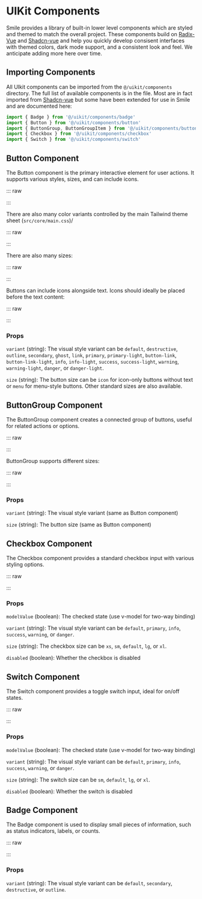 <script setup>
import ButtonVariantsExample from '../examples/ButtonVariantsExample.vue'
import ButtonVariantsExampleRaw from '../examples/ButtonVariantsExample.vue?raw'
import ButtonColorVariantsExample from '../examples/ButtonColorVariantsExample.vue'
import ButtonColorVariantsExampleRaw from '../examples/ButtonColorVariantsExample.vue?raw'
import ButtonSizesExample from '../examples/ButtonSizesExample.vue'
import ButtonSizesExampleRaw from '../examples/ButtonSizesExample.vue?raw'
import ButtonIconsExample from '../examples/ButtonIconsExample.vue'
import ButtonIconsExampleRaw from '../examples/ButtonIconsExample.vue?raw'
import ButtonGroupExample from '../examples/ButtonGroupExample.vue'
import ButtonGroupExampleRaw from '../examples/ButtonGroupExample.vue?raw'
import ButtonGroupSizesExample from '../examples/ButtonGroupSizesExample.vue'
import ButtonGroupSizesExampleRaw from '../examples/ButtonGroupSizesExample.vue?raw'
import CheckboxExample from '../examples/CheckboxExample.vue'
import CheckboxExampleRaw from '../examples/CheckboxExample.vue?raw'
import SwitchExample from '../examples/SwitchExample.vue'
import SwitchExampleRaw from '../examples/SwitchExample.vue?raw'
import BadgeExample from '../examples/BadgeExample.vue'
import BadgeExampleRaw from '../examples/BadgeExample.vue?raw'

</script>

# UIKit Components

Smile provides a library of built-in lower level components which are styled and
themed to match the overall project. These components build on
[Radix-Vue](https://www.radix-vue.com/) and
[Shadcn-vue](https://www.shadcn-vue.com/) and help you quickly develop consisent
interfaces with themed colors, dark mode support, and a consistent look and
feel. We anticipate adding more here over time.

## Importing Components

All UIkit components can be imported from the `@/uikit/components` directory.
The full list of available components is in the file. Most are in fact imported
from [Shadcn-vue](https://www.shadcn-vue.com/) but some have been extended for
use in Smile and are documented here:

```javascript
import { Badge } from '@/uikit/components/badge'
import { Button } from '@/uikit/components/button'
import { ButtonGroup, ButtonGroupItem } from '@/uikit/components/button-group'
import { Checkbox } from '@/uikit/components/checkbox'
import { Switch } from '@/uikit/components/switch'
```

## Button Component

The Button component is the primary interactive element for user actions. It
supports various styles, sizes, and can include icons.

::: raw

<ComponentViewer 
  name="Button Variants" 
  description="Different visual styles for buttons" 
  :raw-code="ButtonVariantsExampleRaw"
  :responsive="false"
  height="150px"
  preview-classes="p-8">

  <ButtonVariantsExample />

</ComponentViewer>

:::

There are also many color variants controlled by the main Tailwind theme sheet
(`src/core/main.css`)/

::: raw

<ComponentViewer 
  name="Button Color Variants" 
  description="Themed color variants for buttons" 
  :raw-code="ButtonColorVariantsExampleRaw"
  :responsive="false"
  height="250px"
  preview-classes="p-8">

  <ButtonColorVariantsExample />

</ComponentViewer>

:::

There are also many sizes:

::: raw

<ComponentViewer 
  name="Button Sizes" 
  description="Different sizes for buttons" 
  :raw-code="ButtonSizesExampleRaw"
  :responsive="false"
  height="180px"
  preview-classes="p-8">

  <ButtonSizesExample />

</ComponentViewer>

:::

Buttons can include icons alongside text. Icons should ideally be placed before
the text content:

::: raw

<ComponentViewer 
  name="Buttons with Icons" 
  description="Buttons with various icons and variants" 
  :raw-code="ButtonIconsExampleRaw"
  :responsive="false"
  height="200px"
  preview-classes="p-8">

  <ButtonIconsExample />

</ComponentViewer>

:::

### Props

`variant` (string): The visual style variant can be `default`, `destructive`,
`outline`, `secondary`, `ghost`, `link`, `primary`, `primary-light`,
`button-link`, `button-link-light`, `info`, `info-light`, `success`,
`success-light`, `warning`, `warning-light`, `danger`, or `danger-light`.

`size` (string): The button size can be `icon` for icon-only buttons without
text or `menu` for menu-style buttons. Other standard sizes are also available.

## ButtonGroup Component

The ButtonGroup component creates a connected group of buttons, useful for
related actions or options.

::: raw

<ComponentViewer 
  name="ButtonGroup" 
  description="Connected group of buttons" 
  :raw-code="ButtonGroupExampleRaw"
  :responsive="false"
  height="100px"
  preview-classes="p-8">

  <ButtonGroupExample />

</ComponentViewer>

:::

ButtonGroup supports different sizes:

::: raw

<ComponentViewer 
  name="ButtonGroup Sizes" 
  description="Different sizes for button groups" 
  :raw-code="ButtonGroupSizesExampleRaw"
  :responsive="false"
  height="180px"
  preview-classes="p-8">

  <ButtonGroupSizesExample />

</ComponentViewer>

:::

### Props

`variant` (string): The visual style variant (same as Button component)

`size` (string): The button size (same as Button component)

## Checkbox Component

The Checkbox component provides a standard checkbox input with various styling
options.

::: raw

<ComponentViewer 
  name="Checkbox" 
  description="Checkbox component with variants, sizes, and states" 
  :raw-code="CheckboxExampleRaw"
  :responsive="false"
  height="80px"
  preview-classes="p-8">

  <CheckboxExample />

</ComponentViewer>

:::

### Props

`modelValue` (boolean): The checked state (use v-model for two-way binding)

`variant` (string): The visual style variant can be `default`, `primary`,
`info`, `success`, `warning`, or `danger`.

`size` (string): The checkbox size can be `xs`, `sm`, `default`, `lg`, or `xl`.

`disabled` (boolean): Whether the checkbox is disabled

## Switch Component

The Switch component provides a toggle switch input, ideal for on/off states.

::: raw

<ComponentViewer 
  name="Switch" 
  description="Switch component with variants, sizes, and states" 
  :raw-code="SwitchExampleRaw"
  :responsive="false"
  height="80px"
  preview-classes="p-8">

  <SwitchExample />

</ComponentViewer>

:::

### Props

`modelValue` (boolean): The checked state (use v-model for two-way binding)

`variant` (string): The visual style variant can be `default`, `primary`,
`info`, `success`, `warning`, or `danger`.

`size` (string): The switch size can be `sm`, `default`, `lg`, or `xl`.

`disabled` (boolean): Whether the switch is disabled

## Badge Component

The Badge component is used to display small pieces of information, such as
status indicators, labels, or counts.

::: raw

<ComponentViewer 
  name="Badge" 
  description="Badge component with different variants" 
  :raw-code="BadgeExampleRaw"
  :responsive="false"
  height="80px"
  preview-classes="p-8">

  <BadgeExample />

</ComponentViewer>

:::

### Props

`variant` (string): The visual style variant can be `default`, `secondary`,
`destructive`, or `outline`.

